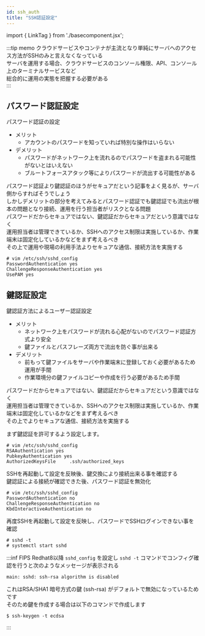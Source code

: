 ```yaml
---
id: ssh_auth
title: "SSH認証設定"
---
```

import { LinkTag } from './basecomponent.jsx';

:::tip memo
クラウドサービスやコンテナが主流となり単純にサーバへのアクセス方法がSSHのみと言えなくなっている  
サーバを運用する場合、クラウドサービスのコンソール権限、API、コンソール上のターミナルサービスなど  
総合的に運用の実態を把握する必要がある  
:::

## パスワード認証設定
パスワード認証の設定  

* メリット  
  * アカウントのパスワードを知っていれば特別な操作はいらない  
* デメリット  
  * パスワードがネットワーク上を流れるのでパスワードを盗まれる可能性がないとはいえない  
  * ブルートフォースアタック等によりパスワードが流出する可能性がある  

パスワード認証より鍵認証のほうがセキュアだという記事をよく見るが、サーバ側からすればそうでしょう  
しかしデメリットの部分を考えてみるとパスワード認証でも鍵認証でも流出が根本の問題となり接続、運用を行う担当者がリスクとなる問題  
パスワードだからセキュアではない、鍵認証だからセキュアだという意識ではなく  
運用担当者は管理できているか、SSHへのアクセス制限は実施しているか、作業端末は固定化しているかなどをまず考えるべき  
その上で運用や現場の利用手法よりセキュアな通信、接続方法を実施する  

```
# vim /etc/ssh/sshd_config
PasswordAuthentication yes
ChallengeResponseAuthentication yes
UsePAM yes
```

## 鍵認証設定
鍵認証方法によるユーザー認証設定  

* メリット  
  * ネットワーク上をパスワードが流れる心配がないのでパスワード認証方式より安全  
  * 鍵ファイルとパスフレーズ両方で流出を防ぐ事が出来る  
* デメリット  
  * 前もって鍵ファイルをサーバや作業端末に登録しておく必要があるため運用が手間  
  * 作業環境分の鍵ファイルコピーや作成を行う必要があるため手間  

パスワードだからセキュアではない、鍵認証だからセキュアだという意識ではなく  
運用担当者は管理できているか、SSHへのアクセス制限は実施しているか、作業端末は固定化しているかなどをまず考えるべき  
その上でよりセキュアな通信、接続方法を実施する  

まず鍵認証を許可するよう設定します。  

```
# vim /etc/ssh/sshd_config
RSAAuthentication yes
PubkeyAuthentication yes
AuthorizedKeysFile     .ssh/authorized_keys
```

SSHを再起動して設定を反映後、鍵交換により接続出来る事を確認する  
鍵認証による接続が確認できた後、パスワード認証を無効化  

```
# vim /etc/ssh/sshd_config
PasswordAuthentication no
ChallengeResponseAuthentication no
KbdInteractiveAuthentication no
```

再度SSHを再起動して設定を反映し、パスワードでSSHログインできない事を確認  

```
# sshd -t
# systemctl start sshd
```

:::inf FIPS
Redhat8以降 `sshd_config` を設定し `sshd -t` コマンドでコンフィグ確認を行うと次のようなメッセージが表示される  

```
main: sshd: ssh-rsa algorithm is disabled
```

これはRSA/SHA1 暗号方式の鍵 (ssh-rsa) がデフォルトで無効になっているためです  
そのため鍵を作成する場合は以下のコマンドで作成します  

```
$ ssh-keygen -t ecdsa
```

:::